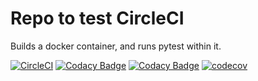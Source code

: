 # Repo to test CircleCI
Builds a docker container, and runs pytest within it.

[![CircleCI](https://circleci.com/gh/stevenmburns/circleci-test.svg?style=svg)](https://circleci.com/gh/stevenmburns/circleci-test)
[![Codacy Badge](https://api.codacy.com/project/badge/Grade/e4676c0c889a43c392967440fc7cd41f)](https://www.codacy.com/app/stevenmburns/circleci-test?utm_source=github.com&amp;utm_medium=referral&amp;utm_content=stevenmburns/circleci-test&amp;utm_campaign=Badge_Grade)
[![Codacy Badge](https://api.codacy.com/project/badge/Coverage/e4676c0c889a43c392967440fc7cd41f)](https://www.codacy.com/app/stevenmburns/circleci-test?utm_source=github.com&amp;utm_medium=referral&amp;utm_content=stevenmburns/circleci-test&amp;utm_campaign=Badge_Coverage)
[![codecov](https://codecov.io/gh/stevenmburns/circleci-test/branch/master/graph/badge.svg)](https://codecov.io/gh/stevenmburns/circleci-test)
